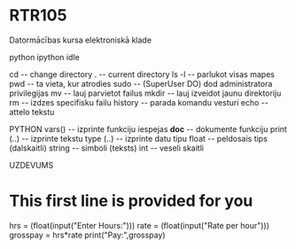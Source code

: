 # RTR105
Datormācības kursa elektroniskā klade

python
ipython
idle

cd -- change directory
. -- current directory
ls -l -- parlukot visas mapes
pwd -- ta vieta, kur atrodies
sudo -- (SuperUser DO) dod administratora privilegijas
mv -- lauj parvietot failus
mkdir -- lauj izveidot jaunu direktoriju
rm -- izdzes specifisku failu
history -- parada komandu vesturi
echo -- attelo tekstu


PYTHON
vars() -- izprinte funkciju iespejas
__doc__ -- dokumente funkciju
print (..) -- izprinte tekstu
type (..) -- izprinte datu tipu
float -- peldosais tips (dalskaitli)
string -- simboli (teksts)
int -- veseli skaitli


UZDEVUMS
# This first line is provided for you

hrs = (float(input("Enter Hours:")))
rate = (float(input("Rate per hour")))
grosspay = hrs*rate
print("Pay:",grosspay)
